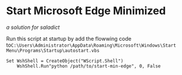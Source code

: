 # Start Microsoft Edge Minimized

*a solution for saladict*

Run this script at startup by add the flowwing code to`C:\Users\Administrator\AppData\Roaming\Microsoft\Windows\Start Menu\Programs\Startup\autostart.vbs`

```vbs
Set WshShell = CreateObject("WScript.Shell")
    WshShell.Run"python /path/to/start-min-edge", 0, False
```
